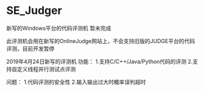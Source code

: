 # SE_Judger
新写的Windows平台的代码评测机
暂未完成

此评测机会用在新写的OnlineJudge网站上，不会支持旧版的JUDGE平台的代码评测，目前开发暂停

2019年4月24日新写的评测机
功能：
1.支持C/C++/Java/Python代码的评测
2.支持自定义线程并行测试点评测

问题：
1.代码评测的安全性
2.输入输出过大时概率误判超时
